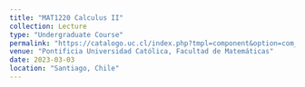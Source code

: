 ```yaml
---
title: "MAT1220 Calculus II"
collection: Lecture
type: "Undergraduate Course"
permalink: "https://catalogo.uc.cl/index.php?tmpl=component&option=com_catalogo&view=programa&sigla=MAT1220"
venue: "Pontificia Universidad Católica, Facultad de Matemáticas"
date: 2023-03-03
location: "Santiago, Chile"
---
```

